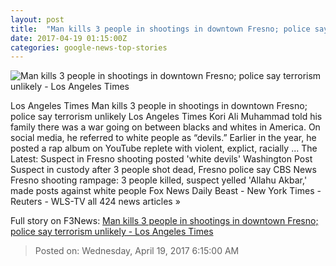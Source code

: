 ```yaml
---
layout: post
title:  "Man kills 3 people in shootings in downtown Fresno; police say terrorism unlikely - Los Angeles Times"
date: 2017-04-19 01:15:00Z
categories: google-news-top-stories
---
```


![Man kills 3 people in shootings in downtown Fresno; police say terrorism unlikely - Los Angeles Times](http://www.trbimg.com/img-58f6ba39/turbine/la-me-fresno-shooting-20170418)

Los Angeles Times Man kills 3 people in shootings in downtown Fresno; police say terrorism unlikely Los Angeles Times Kori Ali Muhammad told his family there was a war going on between blacks and whites in America. On social media, he referred to white people as “devils.” Earlier in the year, he posted a rap album on YouTube replete with violent, explict, racially ... The Latest: Suspect in Fresno shooting posted 'white devils' Washington Post Suspect in custody after 3 people shot dead, Fresno police say CBS News Fresno shooting rampage: 3 people killed, suspect yelled 'Allahu Akbar,' made posts against white people Fox News Daily Beast - New York Times - Reuters - WLS-TV all 424 news articles »


Full story on F3News: [Man kills 3 people in shootings in downtown Fresno; police say terrorism unlikely - Los Angeles Times](http://www.f3nws.com/n/ZZNuHD)

> Posted on: Wednesday, April 19, 2017 6:15:00 AM
